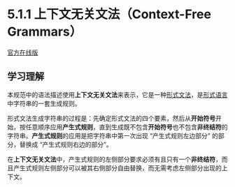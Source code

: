 # 5.1.1 上下文无关文法（Context-Free Grammars）

[官方在线版](https://262.ecma-international.org/6.0/#sec-context-free-grammars)

## 学习理解

本规范中的语法描述使用**上下文无关文法**来表示，它是一种[形式文法](../../术语表/形式文法.md)，是[形式语言](../../术语表/形式语言.md)中字符串的一套生成规则。

形式文法生成字符串的过程是：先确定形式文法的四个要素，然后从**开始符号**开始，按任意顺序应用**产生式规则**，直到生成既不包含**开始符号**也不包含**非终结符**的字符串。**产生式规则**的应用是把字符串中第一次出现 “产生式规则左边部分” 的部分，替换成 “产生式规则右边的部分”。

在**上下文无关文法**中，产生式规则的左侧部分要求必须有且只有一个**非终结符**，而且产生式规则左侧部分可以被其右侧部分自由替换，而无需考虑左侧部分出现的上下文。
